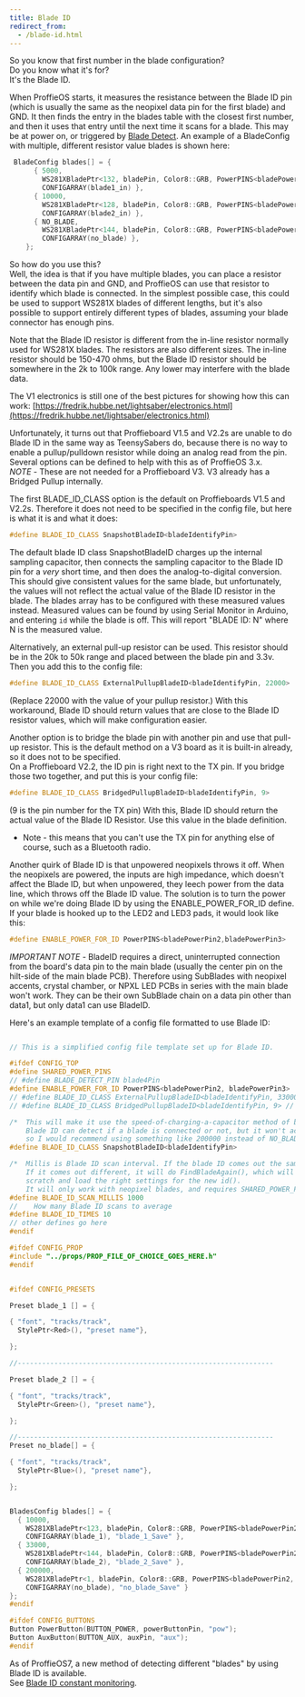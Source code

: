 ```yaml
---
title: Blade ID
redirect_from:
  - /blade-id.html
---
```

So you know that first number in the blade configuration?  
Do you know what it's for?  
It's the Blade ID.

When ProffieOS starts, it measures the resistance between the Blade ID pin (which is usually the same as the neopixel data pin for the first blade) and GND. It then finds the entry in the blades table with the closest first number, and then it uses that entry until the next time it scans for a blade. This may be at power on, or triggered by [Blade Detect](blade-detect.html).
An example of a BladeConfig with multiple, different resistor value blades is shown here:
```cpp
 BladeConfig blades[] = {
      { 5000,
        WS281XBladePtr<132, bladePin, Color8::GRB, PowerPINS<bladePowerPin2, bladePowerPin3> >(),
        CONFIGARRAY(blade1_in) },
      { 10000,
        WS281XBladePtr<128, bladePin, Color8::GRB, PowerPINS<bladePowerPin2, bladePowerPin3> >(),
        CONFIGARRAY(blade2_in) },
      { NO_BLADE,
        WS281XBladePtr<144, bladePin, Color8::GRB, PowerPINS<bladePowerPin2, bladePowerPin3> >(),
        CONFIGARRAY(no_blade) },
    };
```
 
So how do you use this?  
Well, the idea is that if you have multiple blades, you can place a resistor between the data pin and GND, and ProffieOS can use that resistor to identify which blade is connected. In the simplest possible case, this could be used to support WS281X blades of different lengths, but it's also possible to support entirely different types of blades, assuming your blade connector has enough pins.

Note that the Blade ID resistor is different from the in-line resistor normally used for WS281X blades. The resistors are also different sizes. The in-line resistor should be 150-470 ohms, but the Blade ID resistor should be somewhere in the 2k to 100k range. Any lower may interfere with the blade data.

The V1 electronics is still one of the best pictures for showing how this can work: [https://fredrik.hubbe.net/lightsaber/electronics.html](https://fredrik.hubbe.net/lightsaber/electronics.html)

Unfortunately, it turns out that Proffieboard V1.5 and V2.2s are unable to do Blade ID in the same way as TeensySabers do, because there is no way to enable a pullup/pulldown resistor while doing an analog read from the pin. Several options can be defined to help with this as of ProffieOS 3.x.  
*NOTE* - These are not needed for a Proffieboard V3. V3 already has a Bridged Pullup internally.  

The first BLADE_ID_CLASS option is the default on Proffieboards V1.5 and V2.2s. Therefore it does not need to be specified in the config file, but here is what it is and what it does:

```cpp
#define BLADE_ID_CLASS SnapshotBladeID<bladeIdentifyPin> 
```

The default blade ID class SnapshotBladeID charges up the internal sampling capacitor, then connects the sampling capacitor to the Blade ID pin for a *very* short time, and then does the analog-to-digital conversion. This should give consistent values for the same blade, but unfortunately, the values will not reflect the actual value of the Blade ID resistor in the blade. The blades array has to be configured with these measured values instead. Measured values can be found by using Serial Monitor in Arduino, and entering `id` while the blade is off. This will report "BLADE ID: N" where N is the measured value.

Alternatively, an external pull-up resistor can be used. This resistor should be in the 20k to 50k range and placed between the blade pin and 3.3v. Then you add this to the config file:

```cpp
#define BLADE_ID_CLASS ExternalPullupBladeID<bladeIdentifyPin, 22000>
```

(Replace 22000 with the value of your pullup resistor.) With this workaround, Blade ID should return values that are close to the Blade ID resistor values, which will make configuration easier.

Another option is to bridge the blade pin with another pin and use that pull-up resistor. This is the default method on a V3 board as it is built-in already, so it does not to be specified.  
On a Proffieboard V2.2, the ID pin is right next to the TX pin. If you bridge those two together, and put this is your config file:

```cpp
#define BLADE_ID_CLASS BridgedPullupBladeID<bladeIdentifyPin, 9>
```

(9 is the pin number for the TX pin) With this, Blade ID should return the actual value of the Blade ID Resistor.  Use this value in the blade definition.
* Note - this means that you can't use the TX pin for anything else of course, such as a Bluetooth radio.

Another quirk of Blade ID is that unpowered neopixels throws it off. When the neopixels are powered, the inputs are high impedance, which doesn't affect the Blade ID, but when unpowered, they leech power from the data line, which throws off the Blade ID value. The solution is to turn the power on while we're doing Blade ID by using the ENABLE_POWER_FOR_ID define. If your blade is hooked up to the LED2 and LED3 pads, it would look like this:

```cpp
#define ENABLE_POWER_FOR_ID PowerPINS<bladePowerPin2,bladePowerPin3>
```

*IMPORTANT NOTE* - BladeID requires a direct, uninterrupted connection from the board's data pin to the main blade (usually the center pin on the hilt-side of the main blade PCB). Therefore using SubBlades with neopixel accents, crystal chamber, or NPXL LED PCBs in series with the main blade won't work. They can be their own SubBlade chain on a data pin other than data1, but only data1 can use BladeID.  

Here's an example template of a config file formatted to use Blade ID:  
```cpp

// This is a simplified config file template set up for Blade ID.

#ifdef CONFIG_TOP
#define SHARED_POWER_PINS
// #define BLADE_DETECT_PIN blade4Pin
#define ENABLE_POWER_FOR_ID PowerPINS<bladePowerPin2, bladePowerPin3>
// #define BLADE_ID_CLASS ExternalPullupBladeID<bladeIdentifyPin, 33000> // value of resistor used
// #define BLADE_ID_CLASS BridgedPullupBladeID<bladeIdentifyPin, 9> // TX pad for example

/*  This will make it use the speed-of-charging-a-capacitor method of blade ID which sometimes works without resistors.
    Blade ID can detect if a blade is connected or not, but it won't actually reach the NO_BLADE value,
    so I would recommend using something like 200000 instead of NO_BLADE. */
#define BLADE_ID_CLASS SnapshotBladeID<bladeIdentifyPin>

/*  Millis is Blade ID scan interval. If the blade ID comes out the same as before, it will do nothing.
    If it comes out different, it will do FindBladeAgain(), which will basically initialize the saber from 
    scratch and load the right settings for the new id().
    It will only work with neopixel blades, and requires SHARED_POWER_PINS to work. */
#define BLADE_ID_SCAN_MILLIS 1000
//    How many Blade ID scans to average
#define BLADE_ID_TIMES 10
// other defines go here
#endif

#ifdef CONFIG_PROP
#include "../props/PROP_FILE_OF_CHOICE_GOES_HERE.h"
#endif


#ifdef CONFIG_PRESETS

Preset blade_1 [] = {

{ "font", "tracks/track",
  StylePtr<Red>(), "preset name"},

};

//---------------------------------------------------------------

Preset blade_2 [] = {

{ "font", "tracks/track",
  StylePtr<Green>(), "preset name"},

};

//---------------------------------------------------------------
Preset no_blade[] = {

{ "font", "tracks/track",
  StylePtr<Blue>(), "preset name"},

};


BladesConfig blades[] = {
  { 10000,
    WS281XBladePtr<123, bladePin, Color8::GRB, PowerPINS<bladePowerPin2, bladePowerPin3> >(),
    CONFIGARRAY(blade_1), "blade_1_Save" },
  { 33000,
    WS281XBladePtr<144, bladePin, Color8::GRB, PowerPINS<bladePowerPin2, bladePowerPin3> >(),
    CONFIGARRAY(blade_2), "blade_2_Save" },    
  { 200000,
    WS281XBladePtr<1, bladePin, Color8::GRB, PowerPINS<bladePowerPin2, bladePowerPin3> >(),
    CONFIGARRAY(no_blade), "no_blade_Save" }
};
#endif

#ifdef CONFIG_BUTTONS
Button PowerButton(BUTTON_POWER, powerButtonPin, "pow"); 
Button AuxButton(BUTTON_AUX, auxPin, "aux");
#endif

```  

As of ProffieOS7, a new method of detecting different "blades" by using Blade ID is available.  
See [Blade ID constant monitoring](blade-id-constant-monitoring.html).
